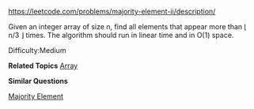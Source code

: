https://leetcode.com/problems/majority-element-ii/description/

Given an integer array of size n, find all elements that appear more than ⌊ n/3 ⌋ times. The algorithm should run in linear time and in O(1) space.

Difficulty:Medium

**Related Topics**
[Array](https://leetcode.com/tag/array)

**Similar Questions** 

[Majority Element](https://leetcode.com/problems/majority-element)